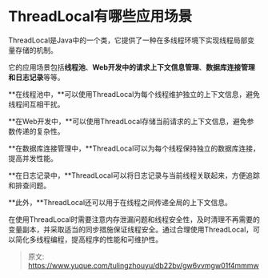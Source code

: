 # ThreadLocal有哪些应用场景

ThreadLocal是Java中的一个类，它提供了一种在多线程环境下实现线程局部变量存储的机制。

它的应用场景包括**线程池**、**Web开发中的请求上下文信息管理**、**数据库连接管理和日志记录**等等。

**在线程池中，**可以使用ThreadLocal为每个线程维护独立的上下文信息，避免线程间互相干扰。

**在Web开发中，**可以使用ThreadLocal存储当前请求的上下文信息，避免参数传递的复杂性。

**在数据库连接管理中，**ThreadLocal可以为每个线程保持独立的数据库连接，提高并发性能。

**在日志记录中，**ThreadLocal可以将日志记录与当前线程关联起来，方便追踪和排查问题。

**此外，**ThreadLocal还可以用于在线程之间传递全局的上下文信息。

在使用ThreadLocal时需要注意内存泄漏问题和线程安全性，及时清理不再需要的变量副本，并采取适当的同步措施保证线程安全。通过合理使用ThreadLocal，可以简化多线程编程，提高程序的性能和可维护性。



> 原文: <https://www.yuque.com/tulingzhouyu/db22bv/gw6vvmgw01f4mmmw>